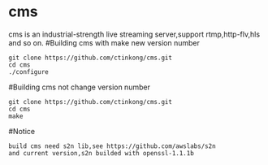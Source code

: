 # cms
cms is an industrial-strength live streaming server,support rtmp,http-flv,hls and so on.
#Building cms with make new version number
```shell
git clone https://github.com/ctinkong/cms.git
cd cms
./configure
```
#Building cms not change version number
```shell
git clone https://github.com/ctinkong/cms.git
cd cms
make
```
#Notice
```shell
build cms need s2n lib,see https://github.com/awslabs/s2n
and current version,s2n builded with openssl-1.1.1b
```
